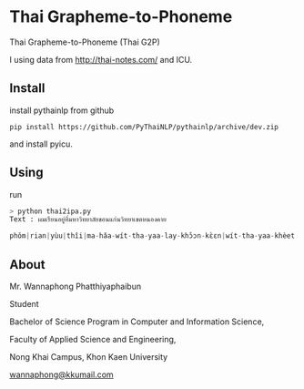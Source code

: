 # Thai Grapheme-to-Phoneme
Thai Grapheme-to-Phoneme (Thai G2P)

I using data from http://thai-notes.com/ and ICU.

## Install

install pythainlp from github

```
pip install https://github.com/PyThaiNLP/pythainlp/archive/dev.zip
```

and install pyicu.

## Using

run

```python
> python thai2ipa.py
Text : ผมเรียนอยู่ที่มหาวิทยาลัยขอนแก่นวิทยาเขตหนองคาย

phǒm|rian|yùu|thîi|ma-hǎa-wít-tha-yaa-lay-khɔ̌ɔn-kɛ̀ɛn|wít-tha-yaa-khèet|nɔ̌ɔŋ-khaay
```



## About

Mr. Wannaphong Phatthiyaphaibun

Student

Bachelor of Science Program in Computer and Information Science,

Faculty of Applied Science and Engineering,

Nong Khai Campus, Khon Kaen University

[wannaphong@kkumail.com](mailto:wannaphong@kkumail.com)